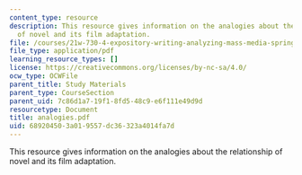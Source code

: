 ```yaml
---
content_type: resource
description: This resource gives information on the analogies about the relationship
  of novel and its film adaptation.
file: /courses/21w-730-4-expository-writing-analyzing-mass-media-spring-2001/689204503a019557dc36323a4014fa7d_analogies.pdf
file_type: application/pdf
learning_resource_types: []
license: https://creativecommons.org/licenses/by-nc-sa/4.0/
ocw_type: OCWFile
parent_title: Study Materials
parent_type: CourseSection
parent_uid: 7c86d1a7-19f1-8fd5-48c9-e6f111e49d9d
resourcetype: Document
title: analogies.pdf
uid: 68920450-3a01-9557-dc36-323a4014fa7d
---
```

This resource gives information on the analogies about the relationship of novel and its film adaptation.
